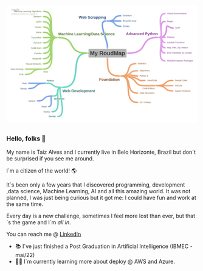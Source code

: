
<h1 align="center">
    <img alt="RoudMap" title="Logo" src="https://github.com/TaizAlves/TaizAlves/blob/main/My_RoudMap.png" style="width:35rem"/>
</h1>

### Hello, folks 💁
My name is Taiz Alves and I currently live in Belo Horizonte, Brazil but don´t be surprised if you see me around.

I´m a citizen of the world! 🌎

It´s been only a few years that I discovered  programming, development ,data science, Machine Learning, AI and all this amazing world. 
It was not planned, I was just being curious but it got me: I could have fun and work at the same time.

Every day is a new challenge, sometimes I feel more lost than ever, but that´s the game and I´m *all in*.

You can reach me @ [LinkedIn](https://www.linkedin.com/in/taiz-alves-664a081/)

 - 📚 I´ve just finished a Post Graduation in Artificial Intelligence (IBMEC - mai/22) 
 - 👩‍💻 I´m currently learning more about deploy @ AWS and Azure.
